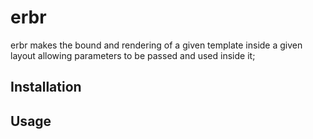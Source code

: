 # erbr
erbr makes the bound and rendering of a given template inside a given layout allowing parameters to be passed and used inside it;

## Installation

## Usage
